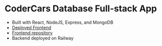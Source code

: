 # CoderCars Database Full-stack App 
- Built with React, NodeJS, Express, and MongoDB
- [Deployed Frontend](https://deft-dango-62aa47.netlify.app/)
- [Frontend repository](https://github.com/hoanglechau/react-express-codercars-fe)
- Backend deployed on Railway

